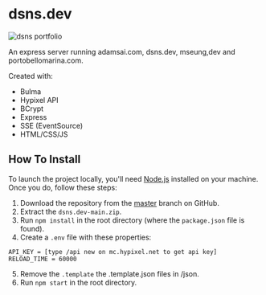 # dsns.dev

![dsns portfolio](https://github.com/dsnsgithub/dsns.dev/blob/main/portfolio.png?raw=true)

An express server running adamsai.com, dsns.dev, mseung,dev and portobellomarina.com.

Created with: 
- Bulma
- Hypixel API
- BCrypt
- Express
- SSE (EventSource)
- HTML/CSS/JS

## How To Install

To launch the project locally, you'll need [Node.js](https://nodejs.org/en/) installed on your machine. Once you do, follow these steps:
1. Download the repository from the [master](https://github.com/dsnsgithub/dsns.dev) branch on GitHub.
2. Extract the `dsns.dev-main.zip`.
3. Run `npm install` in the root directory (where the `package.json` file is found).
4. Create a `.env` file with these properties:
```
API_KEY = [type /api new on mc.hypixel.net to get api key]
RELOAD_TIME = 60000
```
5. Remove the `.template` the .template.json files in /json.
6. Run `npm start` in the root directory.
